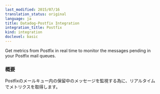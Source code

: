```yaml
---
last_modified: 2015/07/16
translation_status: original
language: ja
title: Datadog-Postfix Integration
integration_title: Postfix
kind: integration
doclevel: basic
---
```


Get metrics from Postfix in real time to monitor the messages pending in your Postfix mail queues.

### 概要


Postfixのメールキュー内の保留中のメッセージを監視する為に、リアルタイムでメトリクスを取得します。
